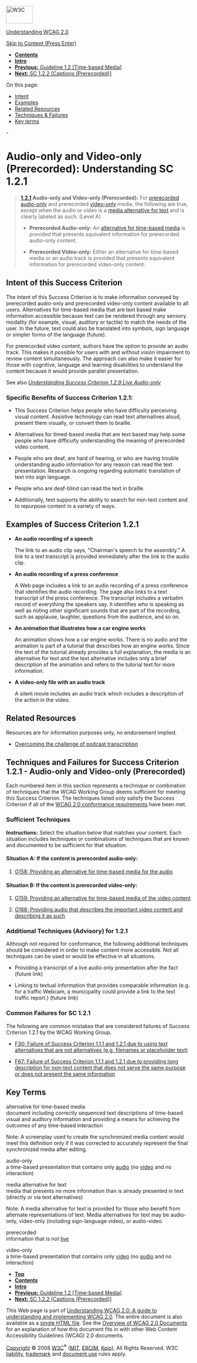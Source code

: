 [<img src="http://www.w3.org/Icons/w3c_home" alt="W3C" width="72" height="48" />](http://www.w3.org/)

[Understanding WCAG 2.0](http://www.w3.org/TR/2008/WD-UNDERSTANDING-WCAG20-20081103/)

[Skip to Content (Press Enter)](#maincontent)

<span id="top"></span>

-   **[Contents](http://www.w3.org/TR/2008/WD-UNDERSTANDING-WCAG20-20081103/#contents "Table of Contents")**
-   **[Intro](intro.html "Introduction to Understanding WCAG 2.0")**
-   [**Previous:** Guideline 1.2 \[Time-based Media\]](media-equiv.html "Understanding Guideline  1.2 [Time-based Media]")
-   [**Next:** SC 1.2.2 \[Captions (Prerecorded)\]](media-equiv-captions.html "Understanding SC  1.2.2 [Captions (Prerecorded)]")

On this page:

-   [Intent](#media-equiv-av-only-alt-intent-head)
-   [Examples](#media-equiv-av-only-alt-examples-head)
-   [Related Resources](#media-equiv-av-only-alt-resources-head)
-   [Techniques & Failures](#media-equiv-av-only-alt-techniques-head)
-   [Key terms](#key-terms)

<span id="maincontent">-</span>

<span id="media-equiv-av-only-alt"></span> **Audio-only and Video-only (Prerecorded)**<span class="screenreader">:</span> Understanding SC 1.2.1
================================================================================================================================================

> **[1.2.1](http://www.w3.org/TR/2008/PR-WCAG20-20081103/#media-equiv-av-only-alt) Audio-only and Video-only (Prerecorded):** For <a href="#prerecordeddef" class="termref">prerecorded</a> <a href="#audio-onlydef" class="termref">audio-only</a> and prerecorded <a href="#video-onlydef" class="termref">video-only</a> media, the following are true, except when the audio or video is a <a href="#multimedia-alt-textdef" class="termref">media alternative for text</a> and is clearly labeled as such: (Level A)
>
> -   **Prerecorded Audio-only:** An <a href="#alt-time-based-mediadef" class="termref">alternative for time-based media</a> is provided that presents equivalent information for prerecorded audio-only content.
>
> -   **Prerecorded Video-only:** Either an alternative for time-based media or an audio track is provided that presents equivalent information for prerecorded video-only content.
>
Intent of this Success Criterion
--------------------------------

The intent of this Success Criterion is to make information conveyed by prerecorded audio-only and prerecorded video-only content available to all users. Alternatives for time-based media that are text based make information accessible because text can be rendered through any sensory modality (for example, visual, auditory or tactile) to match the needs of the user. In the future, text could also be translated into symbols, sign language or simpler forms of the language (future).

For prerecorded video content, authors have the option to provide an audio track. This makes it possible for users with and without vision impairment to review content simultaneously. The approach can also make it easier for those with cognitive, language and learning disabilities to understand the content because it would provide parallel presentation.

See also *[Understanding Success Criterion 1.2.9 Live Audio-only](media-equiv-live-audio-only.html)*

### Specific Benefits of Success Criterion 1.2.1:

-   This Success Criterion helps people who have difficulty perceiving visual content. Assistive technology can read text alternatives aloud, present them visually, or convert them to braille.

-   Alternatives for timed-based media that are text based may help some people who have difficulty understanding the meaning of prerecorded video content.

-   People who are deaf, are hard of hearing, or who are having trouble understanding audio information for any reason can read the text presentation. Research is ongoing regarding automatic translation of text into sign language.

-   People who are deaf-blind can read the text in braille.

-   Additionally, text supports the ability to search for non-text content and to repurpose content in a variety of ways.

Examples of Success Criterion 1.2.1
-----------------------------------

-   **An audio recording of a speech**

    The link to an audio clip says, "Chairman's speech to the assembly." A link to a text transcript is provided immediately after the link to the audio clip.

-   **An audio recording of a press conference**

    A Web page includes a link to an audio recording of a press conference that identifies the audio recording. The page also links to a text transcript of the press conference. The transcript includes a verbatim record of everything the speakers say. It identifies who is speaking as well as noting other significant sounds that are part of the recording, such as applause, laughter, questions from the audience, and so on.

-   **An animation that illustrates how a car engine works**

    An animation shows how a car engine works. There is no audio and the animation is part of a tutorial that describes how an engine works. Since the text of the tutorial already provides a full explanation, the media is an alternative for text and the text alternative includes only a brief description of the animation and refers to the tutorial text for more information.

-   **A video-only file with an audio track**

    A silent movie includes an audio track which includes a description of the action in the video.

Related Resources
-----------------

Resources are for information purposes only, no endorsement implied.

-   [Overcoming the challenge of podcast transcription](http://www.rnib.org.uk/wacblog/multimedia/overcoming-the-challenge-of-podcast-transcription/)

Techniques and Failures for Success Criterion 1.2.1 - Audio-only and Video-only (Prerecorded)
---------------------------------------------------------------------------------------------

Each numbered item in this section represents a technique or combination of techniques that the WCAG Working Group deems sufficient for meeting this Success Criterion. The techniques listed only satisfy the Success Criterion if all of the [WCAG 2.0 conformance requirements](http://www.w3.org/TR/2008/PR-WCAG20-20081103/#conformance-reqs) have been met.

### Sufficient Techniques

**Instructions:** Select the situation below that matches your content. Each situation includes techniques or combinations of techniques that are known and documented to be sufficient for that situation.

#### <span id="d0e1149"></span> Situation A: If the content is prerecorded audio-only:

1.  [G158: Providing an alternative for time-based media for the audio](http://www.w3.org/TR/2008/WD-WCAG20-TECHS-20081103/G158)

#### <span id="d0e1157"></span> Situation B: If the content is prerecorded video-only:

1.  [G159: Providing an alternative for time-based media of the video content](http://www.w3.org/TR/2008/WD-WCAG20-TECHS-20081103/G159)

2.  [G166: Providing audio that describes the important video content and describing it as such](http://www.w3.org/TR/2008/WD-WCAG20-TECHS-20081103/G166)

### Additional Techniques (Advisory) for 1.2.1

Although not required for conformance, the following additional techniques should be considered in order to make content more accessible. Not all techniques can be used or would be effective in all situations.

-   Providing a transcript of a live audio only presentation after the fact (future link)

-   Linking to textual information that provides comparable information (e.g. for a traffic Webcam, a municipality could provide a link to the text traffic report.) (future link)

### Common Failures for SC 1.2.1

The following are common mistakes that are considered failures of Success Criterion 1.2.1 by the WCAG Working Group.

-   [F30: Failure of Success Criterion 1.1.1 and 1.2.1 due to using text alternatives that are not alternatives (e.g. filenames or placeholder text)](http://www.w3.org/TR/2008/WD-WCAG20-TECHS-20081103/F30)

-   [F67: Failure of Success Criterion 1.1.1 and 1.2.1 due to providing long description for non-text content that does not serve the same purpose or does not present the same information](http://www.w3.org/TR/2008/WD-WCAG20-TECHS-20081103/F67)

Key Terms
---------

 <span id="alt-time-based-mediadef"></span> alternative for time-based media  
document including correctly sequenced text descriptions of time-based visual and auditory information and providing a means for achieving the outcomes of any time-based interaction

Note: A screenplay used to create the synchronized media content would meet this definition only if it was corrected to accurately represent the final synchronized media after editing.

 <span id="audio-onlydef"></span> audio-only  
a time-based presentation that contains only <a href="http://www.w3.org/TR/2008/PR-WCAG20-20081103/#audiodef" class="termref">audio</a> (no <a href="http://www.w3.org/TR/2008/PR-WCAG20-20081103/#videodef" class="termref">video</a> and no interaction)

 <span id="multimedia-alt-textdef"></span> media alternative for text  
media that presents no more information than is already presented in text (directly or via text alternatives)

Note: A media alternative for text is provided for those who benefit from alternate representations of text. Media alternatives for text may be audio-only, video-only (including sign-language video), or audio-video.

 <span id="prerecordeddef"></span> prerecorded  
information that is not <a href="http://www.w3.org/TR/2008/PR-WCAG20-20081103/#livedef" class="termref">live</a>

 <span id="video-onlydef"></span> video-only  
a time-based presentation that contains only <a href="http://www.w3.org/TR/2008/PR-WCAG20-20081103/#videodef" class="termref">video</a> (no <a href="http://www.w3.org/TR/2008/PR-WCAG20-20081103/#videodef" class="termref">audio</a> and no interaction)

-   **[Top](#top)**
-   **[Contents](http://www.w3.org/TR/2008/WD-UNDERSTANDING-WCAG20-20081103/#contents "Table of Contents")**
-   **[Intro](intro.html "Introduction to Understanding WCAG 2.0")**
-   [**Previous:** Guideline 1.2 \[Time-based Media\]](media-equiv.html "Understanding Guideline  1.2 [Time-based Media]")
-   [**Next:** SC 1.2.2 \[Captions (Prerecorded)\]](media-equiv-captions.html "Understanding SC  1.2.2 [Captions (Prerecorded)]")

This Web page is part of [Understanding WCAG 2.0: A guide to understanding and implementing WCAG 2.0](http://www.w3.org/TR/2008/WD-UNDERSTANDING-WCAG20-20081103/). The entire document is also available as a [single HTML file](complete.html). See the [Overview of WCAG 2.0 Documents](http://www.w3.org/WAI/intro/wcag20) for an explanation of how this document fits in with other Web Content Accessibility Guidelines (WCAG) 2.0 documents.

[Copyright](http://www.w3.org/Consortium/Legal/ipr-notice#Copyright) © 2008 [W3C](http://www.w3.org/)<sup>®</sup> ([MIT](http://www.csail.mit.edu/), [ERCIM](http://www.ercim.org/), [Keio](http://www.keio.ac.jp/)), All Rights Reserved. W3C [liability](http://www.w3.org/Consortium/Legal/ipr-notice#Legal_Disclaimer), [trademark](http://www.w3.org/Consortium/Legal/ipr-notice#W3C_Trademarks) and [document use](http://www.w3.org/Consortium/Legal/copyright-documents) rules apply.
